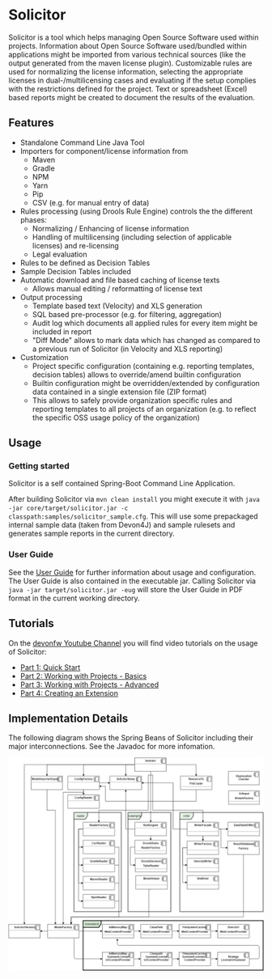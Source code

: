 # Solicitor
Solicitor is a tool which helps managing Open Source Software used within projects. Information about Open Source Software used/bundled within applications
might be imported from various technical sources (like the output generated from the maven license plugin). Customizable rules are used for normalizing the
license information, selecting the appropriate licenses in dual-/multilicensing cases and evaluating if the setup complies with the restrictions defined
for the project. Text or spreadsheet (Excel) based reports might be created to document the results of the evaluation.

## Features

* Standalone Command Line Java Tool
* Importers for component/license information from
  * Maven
  * Gradle
  * NPM
  * Yarn
  * Pip
  * CSV (e.g. for manual entry of data)
* Rules processing (using Drools Rule Engine) controls the the different phases:
  * Normalizing / Enhancing of license information
  * Handling of multilicensing (including selection of applicable licenses) and re-licensing
  * Legal evaluation
* Rules to be defined as Decision Tables
* Sample Decision Tables included
* Automatic download and file based caching of license texts
  * Allows manual editing / reformatting of license text
* Output processing
  * Template based text (Velocity) and XLS generation
  * SQL based pre-processor (e.g. for filtering, aggregation)
  * Audit log which documents all applied rules for every item might be included in report
  * "Diff Mode" allows to mark data which has changed as compared to a previous run of Solicitor (in Velocity and XLS reporting)
* Customization
  * Project specific configuration (containing e.g. reporting templates, decision tables) allows to override/amend builtin configuration
  * Builtin configuration might be overridden/extended by configuration data contained in a single extension file (ZIP format)
  * This allows to safely provide organization specific rules and reporting templates to all projects of an organization (e.g. to reflect the specific OSS usage policy of the organization) 

## Usage

### Getting started
Solicitor is a self contained Spring-Boot Command Line Application.

After building Solicitor via `mvn clean install` you might execute it with `java -jar core/target/solicitor.jar -c classpath:samples/solicitor_sample.cfg`.
This will use some prepackaged internal sample data (taken from Devon4J) and sample rulesets and generates sample reports in the current directory. 

### User Guide
See the [User Guide](documentation/master-solicitor.asciidoc) for further information about usage and configuration. The User Guide is also contained in the executable jar. Calling Solicitor via `java -jar target/solicitor.jar -eug` will store the User Guide in PDF format in the current working directory.

## Tutorials
On the [devonfw Youtube Channel](https://www.youtube.com/channel/UCtb1p-24jus-QoXy49t9Xzg) you will find video tutorials on the usage of Solicitor:
* [Part 1: Quick Start](https://www.youtube.com/watch?v=cGZWR_KDdZo)
* [Part 2: Working with Projects - Basics](https://www.youtube.com/watch?v=jN7zaPrc3UM&)
* [Part 3: Working with Projects - Advanced](https://www.youtube.com/watch?v=BF7plNnPb44)
* [Part 4: Creating an Extension](https://www.youtube.com/watch?v=oswZ5l7mrO8)

## Implementation Details

The following diagram shows the Spring Beans of Solicitor including their major interconnections. See the Javadoc for more infomation.

![Solicitor Beans](https://github.com/devonfw-forge/solicitor/raw/master/src/main/java/com/devonfw/tools/solicitor/doc-files/solicitor_beans.png "Solicitor Spring Beans - See the Solicitor Javadoc for more information")

